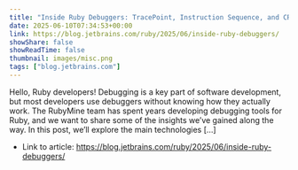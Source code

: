 ```yaml
---
title: "Inside Ruby Debuggers: TracePoint, Instruction Sequence, and CRuby API"
date: 2025-06-10T07:34:53+00:00
link: https://blog.jetbrains.com/ruby/2025/06/inside-ruby-debuggers/
showShare: false
showReadTime: false
thumbnail: images/misc.png
tags: ["blog.jetbrains.com"]
---
```

Hello, Ruby developers! Debugging is a key part of software development, but most developers use debuggers without knowing how they actually work. The RubyMine team has spent years developing debugging tools for Ruby, and we want to share some of the insights we’ve gained along the way. In this post, we’ll explore the main technologies […]

- Link to article: https://blog.jetbrains.com/ruby/2025/06/inside-ruby-debuggers/
